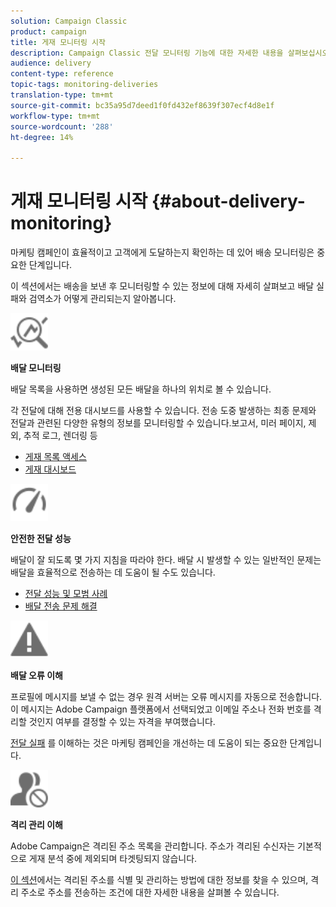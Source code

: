 ```yaml
---
solution: Campaign Classic
product: campaign
title: 게재 모니터링 시작
description: Campaign Classic 전달 모니터링 기능에 대한 자세한 내용을 살펴보십시오.
audience: delivery
content-type: reference
topic-tags: monitoring-deliveries
translation-type: tm+mt
source-git-commit: bc35a95d7deed1f0fd432ef8639f307ecf4d8e1f
workflow-type: tm+mt
source-wordcount: '288'
ht-degree: 14%

---
```



# 게재 모니터링 시작 {#about-delivery-monitoring}

마케팅 캠페인이 효율적이고 고객에게 도달하는지 확인하는 데 있어 배송 모니터링은 중요한 단계입니다.

이 섹션에서는 배송을 보낸 후 모니터링할 수 있는 정보에 대해 자세히 살펴보고 배달 실패와 검역소가 어떻게 관리되는지 알아봅니다.

<img src="assets/do-not-localize/icon_monitor.svg" width="60px">

**배달 모니터링**

배달 목록을 사용하면 생성된 모든 배달을 하나의 위치로 볼 수 있습니다.

각 전달에 대해 전용 대시보드를 사용할 수 있습니다. 전송 도중 발생하는 최종 문제와 전달과 관련된 다양한 유형의 정보를 모니터링할 수 있습니다.보고서, 미러 페이지, 제외, 추적 로그, 렌더링 등

* [게재 목록 액세스](../../delivery/using/list-of-deliveries.md)
* [게재 대시보드](../../delivery/using/delivery-dashboard.md)

<img src="assets/do-not-localize/icon_guidelines.svg" width="60px">

**안전한 전달 성능**

배달이 잘 되도록 몇 가지 지침을 따라야 한다. 배달 시 발생할 수 있는 일반적인 문제는 배달을 효율적으로 전송하는 데 도움이 될 수도 있습니다.

* [전달 성능 및 모범 사례](../../delivery/using/delivery-performances.md)
* [배달 전송 문제 해결](../../delivery/using/delivery-troubleshooting.md)

<img src="assets/do-not-localize/icon_failure.svg" width="60px">

**배달 오류 이해**

프로필에 메시지를 보낼 수 없는 경우 원격 서버는 오류 메시지를 자동으로 전송합니다. 이 메시지는 Adobe Campaign 플랫폼에서 선택되었고 이메일 주소나 전화 번호를 격리할 것인지 여부를 결정할 수 있는 자격을 부여했습니다.

[전달 실패](../../delivery/using/understanding-delivery-failures.md) 를 이해하는 것은 마케팅 캠페인을 개선하는 데 도움이 되는 중요한 단계입니다.

<img src="assets/do-not-localize/icon_quarantine.svg" width="60px">

**격리 관리 이해**

Adobe Campaign은 격리된 주소 목록을 관리합니다. 주소가 격리된 수신자는 기본적으로 게재 분석 중에 제외되며 타겟팅되지 않습니다.

[이 섹션](../../delivery/using/understanding-quarantine-management.md)에서는 격리된 주소를 식별 및 관리하는 방법에 대한 정보를 찾을 수 있으며, 격리 주소로 주소를 전송하는 조건에 대한 자세한 내용을 살펴볼 수 있습니다.
